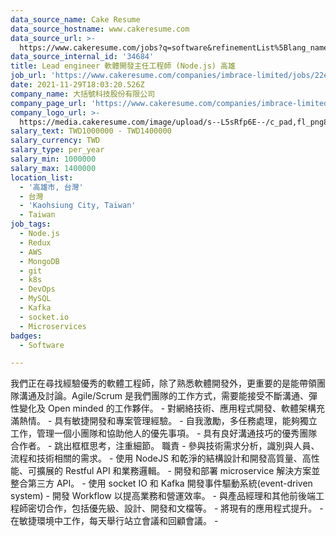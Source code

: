 ```yaml
---
data_source_name: Cake Resume
data_source_hostname: www.cakeresume.com
data_source_url: >-
  https://www.cakeresume.com/jobs?q=software&refinementList%5Blang_name%5D%5B0%5D=English&refinementList%5Bsalary_type%5D=per_year&range%5Bsalary_range%5D%5Bmin%5D=1000000&page=2
data_source_internal_id: '34684'
title: Lead engineer 軟體開發主任工程師 (Node.js) 高雄
job_url: 'https://www.cakeresume.com/companies/imbrace-limited/jobs/22e177'
date: 2021-11-29T18:03:20.526Z
company_name: 大括號科技股份有限公司
company_page_url: 'https://www.cakeresume.com/companies/imbrace-limited'
company_logo_url: >-
  https://media.cakeresume.com/image/upload/s--L5sRfp6E--/c_pad,fl_png8,h_200,w_200/v1636919197/hyuqysodyou729dbg9mk.png
salary_text: TWD1000000 - TWD1400000
salary_currency: TWD
salary_type: per_year
salary_min: 1000000
salary_max: 1400000
location_list:
  - '高雄市, 台灣'
  - 台灣
  - 'Kaohsiung City, Taiwan'
  - Taiwan
job_tags:
  - Node.js
  - Redux
  - AWS
  - MongoDB
  - git
  - k8s
  - DevOps
  - MySQL
  - Kafka
  - socket.io
  - Microservices
badges:
  - Software

---
```


我們正在尋找經驗優秀的軟體工程師，除了熟悉軟體開發外，更重要的是能帶領團隊溝通及討論。Agile/Scrum 是我們團隊的工作方式，需要能接受不斷溝通、彈性變化及 Open minded 的工作夥伴。 - 對網絡技術、應用程式開發、軟體架構充滿熱情。 - 具有敏捷開發和專案管理經驗。 - 自我激勵，多任務處理，能夠獨立工作，管理一個小團隊和協助他人的優先事項。 - 具有良好溝通技巧的優秀團隊合作者。 - 跳出框框思考，注重細節。 職責 - 參與技術需求分析，識別與人員、流程和技術相關的需求。 - 使用 NodeJS 和乾淨的結構設計和開發高質量、高性能、可擴展的 Restful API 和業務邏輯。 - 開發和部署 microservice 解決方案並整合第三方 API。 - 使用 socket IO 和 Kafka 開發事件驅動系統(event-driven system) - 開發 Workflow 以提高業務和營運效率。 - 與產品經理和其他前後端工程師密切合作，包括優先級、設計、開發和文檔等。 - 將現有的應用程式提升。 - 在敏捷環境中工作，每天舉行站立會議和回顧會議。 - 
